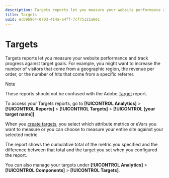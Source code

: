 ```yaml
---
description: Targets reports let you measure your website performance and track progress against target goals. For example, you might want to increase the number of visitors that come from a geographic region, the revenue per order, or the number of hits that come from a specific referrer.
title: Targets
uuid: ecb9b964-0703-414a-a4ff-7cf75121a0e1
---
```


# Targets

Targets reports let you measure your website performance and track progress against target goals. For example, you might want to increase the number of visitors that come from a geographic region, the revenue per order, or the number of hits that come from a specific referrer.

>[!NOTE]
>
>These reports should not be confused with the Adobe [Target](/help/components/c-variables/dimensionslist/reports-tnt.md#topic_EBC899DB84A84780A1B8EE95C6C4CF18) report.

To access your Targets reports, go to **[!UICONTROL Analytics]** > **[!UICONTROL Reports]** > **[!UICONTROL Targets]** > **[!UICONTROL [your target name]]**

When you [create targets](https://marketing.adobe.com/resources/help/en_US/sc/user/targets.html), you select which attribute metrics or eVars you want to measure or you can choose to measure your entire site against your selected metric.

The report shows the cumulative total of the metric you specified and the difference between that total and the target you set when you configured the report.

You can also manage your targets under **[!UICONTROL Analytics]** > **[!UICONTROL Components]** > **[!UICONTROL Targets]**.
